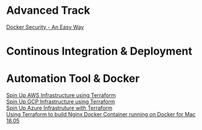 # Advanced Track

[Docker Security - An Easy Way](https://github.com/collabnix/dockerlabs/blob/master/advanced/security/README.md)<br>


# Continous Integration & Deployment



# Automation Tool & Docker

[Spin Up AWS Infrastructure using Terraform](https://github.com/collabnix/dockerlabs/blob/master/automation/terraform/aws/README.md)<br>
[Spin Up GCP Infrastructure using Terraform](https://github.com/collabnix/dockerlabs/blob/master/automation/terraform/googlecloud/building-first-instance/first-docker-container/README.md)<br>
[Spin Up Azure Infrastruture with Terraform](https://github.com/collabnix/dockerlabs/tree/master/automation/terraform/azure/README.md)<br>
[Using Terraform to build Nginx Docker Container running on Docker for Mac 18.05](https://github.com/ajeetraina/docker101/blob/master/automation/terraform/macOS/README.md)
